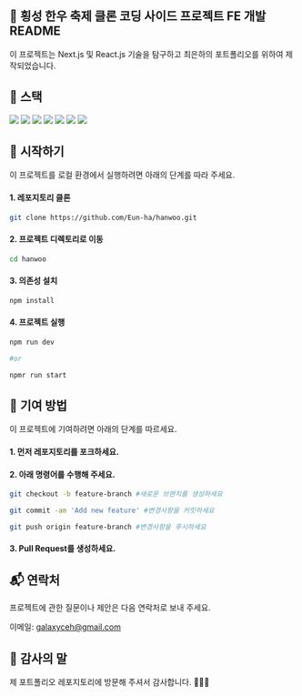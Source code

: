 ## 🌟 횡성 한우 축제 클론 코딩 사이드 프로젝트 FE 개발 README

이 프로젝트는 Next.js 및 React.js 기술을 탐구하고 최은하의 포트폴리오를 위하여 제작되었습니다.

## 🎯 스택

<img src="https://img.shields.io/badge/html5-E34F26?style=for-the-badge&logo=html5&logoColor=white">
<img src="https://img.shields.io/badge/css-1572B6?style=for-the-badge&logo=CSS3&logoColor=white">
<img src="https://img.shields.io/badge/tailwind CSS-FF6D70?style=for-the-badge&logo=emotionCSS&logoColor=white">
<img src="https://img.shields.io/badge/javascript-F7DF1E?style=for-the-badge&logo=javascript&logoColor=black">
<img src="https://img.shields.io/badge/typescript-7033FD?style=for-the-badge&logo=typescript&logoColor=white">
<img src="https://img.shields.io/badge/react-61DAFB?style=for-the-badge&logo=react&logoColor=black">
<img src="https://img.shields.io/badge/github-006600?style=for-the-badge&logo=github&logoColor=white">

## 🚀 시작하기

이 프로젝트를 로컬 환경에서 실행하려면 아래의 단계를 따라 주세요.

#### 1. 레포지토리 클론

```bash
git clone https://github.com/Eun-ha/hanwoo.git
```

#### 2. 프로젝트 디렉토리로 이동

```bash
cd hanwoo
```

#### 3. 의존성 설치

```bash
npm install
```

#### 4. 프로젝트 실행

```bash
npm run dev

#or

npmr run start
```

## 🤝 기여 방법

이 프로젝트에 기여하려면 아래의 단계를 따르세요.<br>

#### 1. 먼저 레포지토리를 포크하세요.

#### 2. 아래 명령어를 수행해 주세요.

```bash
git checkout -b feature-branch #새로운 브랜치를 생성하세요

git commit -am 'Add new feature' #변경사항을 커밋하세요

git push origin feature-branch #변경사항을 푸시하세요

```

#### 3. Pull Request를 생성하세요.

## 📬 연락처

프로젝트에 관한 질문이나 제안은 다음 연락처로 보내 주세요.

이메일: galaxyceh@gmail.com

## 🙏 감사의 말

제 포트폴리오 레포지토리에 방문해 주셔서 감사합니다. 🧑‍💻🎉
